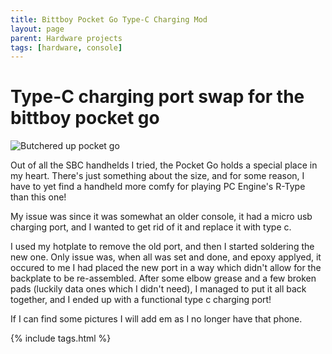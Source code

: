 ```yaml
---
title: Bittboy Pocket Go Type-C Charging Mod
layout: page
parent: Hardware projects
tags: [hardware, console]
---
```


# Type-C charging port swap for the bittboy pocket go

![Butchered up pocket go](/assets/images/hw/bittboy.jpg)


Out of all the SBC handhelds I tried, the Pocket Go holds a special place in my heart. There's just something about the size, and for some reason, I have to yet find a handheld more comfy for playing PC Engine's R-Type than this one!

My issue was since it was somewhat an older console, it had a micro usb charging port, and I wanted to get rid of it and replace it with type c.

I used my hotplate to remove the old port, and then I started soldering the new one. Only issue was, when all was set and done, and epoxy applyed, it occured to me I had placed the new port in a way which didn't allow for the backplate to be re-assembled. After some elbow grease and a few broken pads (luckily data ones which I didn't need), I managed to put it all back together, and I ended up with a functional type c charging port!

If I can find some pictures I will add em as I no longer have that phone.


{% include tags.html %}